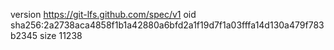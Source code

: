 version https://git-lfs.github.com/spec/v1
oid sha256:2a2738aca4858f1b1a42880a6bfd2a1f19d7f1a03fffa14d130a479f783b2345
size 11238
